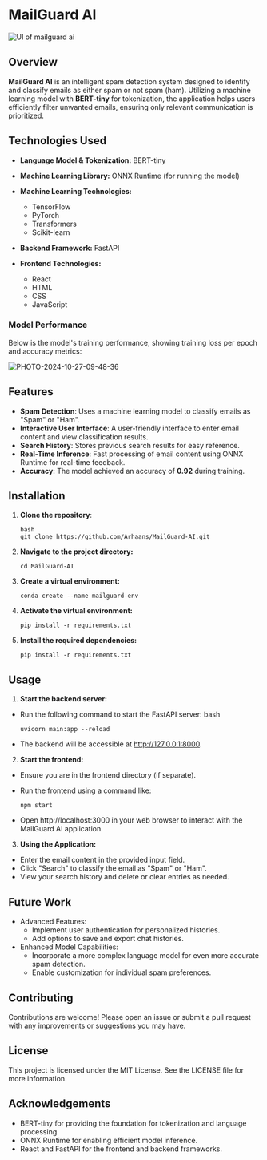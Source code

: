 # MailGuard AI

![UI of mailguard ai](https://github.com/user-attachments/assets/43ee0430-cc93-4d53-96d9-d8523f5b6757)

## Overview
**MailGuard AI** is an intelligent spam detection system designed to identify and classify emails as either spam or not spam (ham). Utilizing a machine learning model with **BERT-tiny** for tokenization, the application helps users efficiently filter unwanted emails, ensuring only relevant communication is prioritized.

## Technologies Used
- **Language Model & Tokenization:** BERT-tiny
- **Machine Learning Library:** ONNX Runtime (for running the model)
- **Machine Learning Technologies:**
  - TensorFlow
  - PyTorch
  - Transformers
  - Scikit-learn


- **Backend Framework:** FastAPI
- **Frontend Technologies:** 
  - React
  - HTML
  - CSS
  - JavaScript

### Model Performance
Below is the model's training performance, showing training loss per epoch and accuracy metrics:

![PHOTO-2024-10-27-09-48-36](https://github.com/user-attachments/assets/d6d5d296-4f47-48e3-9350-2640fcb2338b)


## Features
- **Spam Detection**: Uses a machine learning model to classify emails as "Spam" or "Ham".
- **Interactive User Interface**: A user-friendly interface to enter email content and view classification results.
- **Search History**: Stores previous search results for easy reference.
- **Real-Time Inference**: Fast processing of email content using ONNX Runtime for real-time feedback.
- **Accuracy**: The model achieved an accuracy of **0.92** during training.

## Installation
1. **Clone the repository**:
     ```
     bash
     git clone https://github.com/Arhaans/MailGuard-AI.git
     ```
2. **Navigate to the project directory:**
    ```
    cd MailGuard-AI
    ```
3. **Create a virtual environment:**
    ```
    conda create --name mailguard-env
     ```
4. **Activate the virtual environment:**
    ```
    pip install -r requirements.txt
     ```
5. **Install the required dependencies:**
    ``` 
    pip install -r requirements.txt
    ```

## Usage
1. **Start the backend server:**

- Run the following command to start the FastAPI server:
bash
    ```
    uvicorn main:app --reload
    ```
- The backend will be accessible at http://127.0.0.1:8000.
2. **Start the frontend:**

- Ensure you are in the frontend directory (if separate).
- Run the frontend using a command like:

    ```
    npm start
    ```
- Open http://localhost:3000 in your web browser to interact with the MailGuard AI application.
3. **Using the Application:**

- Enter the email content in the provided input field.
- Click "Search" to classify the email as "Spam" or "Ham".
- View your search history and delete or clear entries as needed.
## Future Work
- Advanced Features:
  - Implement user authentication for personalized histories.
  - Add options to save and export chat histories.
- Enhanced Model Capabilities:
  - Incorporate a more complex language model for even more accurate spam detection.
  - Enable customization for individual spam preferences.

## Contributing
Contributions are welcome! Please open an issue or submit a pull request with any improvements or suggestions you may have.

## License
This project is licensed under the MIT License. See the LICENSE file for more information.

## Acknowledgements
- BERT-tiny for providing the foundation for tokenization and language processing.
- ONNX Runtime for enabling efficient model inference.
- React and FastAPI for the frontend and backend frameworks.
